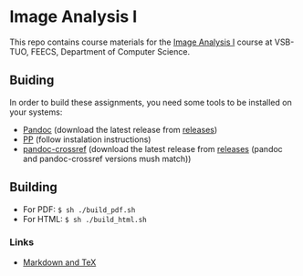 # Image Analysis I

This repo contains course materials for the [Image Analysis I](http://mrl.cs.vsb.cz/people/gaura/ano_course.html) course at VSB-TUO, FEECS, Department of Computer Science.

## Buiding

In order to build these assignments, you need some tools to be installed on your systems:

- [Pandoc](https://github.com/jgm/pandoc) (download the latest release from [releases](https://github.com/jgm/pandoc/releases))
- [PP](https://github.com/CDSoft/pp) (follow instalation instructions)
- [pandoc-crossref](https://github.com/lierdakil/pandoc-crossref) (download the latest release from [releases](https://github.com/lierdakil/pandoc-crossref/releases) (pandoc and pandoc-crossref versions mush match))


## Building

- For PDF: `$ sh ./build_pdf.sh`
- For HTML: `$ sh ./build_html.sh`


### Links

- [Markdown and TeX](https://randomdeterminism.wordpress.com/2012/06/01/how-i-stopped-worring-and-started-using-markdown-like-tex/)